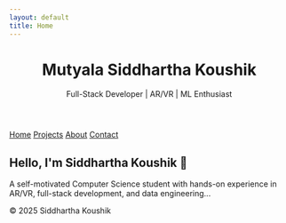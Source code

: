 ```yaml
---
layout: default
title: Home
---
```


<link rel="stylesheet" href="assets/style.css">

<header>
  <h1>Mutyala Siddhartha Koushik</h1>
  <p>Full-Stack Developer | AR/VR | ML Enthusiast</p>
</header>

<nav>
  <a href="#" onclick="showSection('home')">Home</a>
  <a href="#" onclick="showSection('projects')">Projects</a>
  <a href="#" onclick="showSection('about')">About</a>
  <a href="#" onclick="showSection('contact')">Contact</a>
</nav>

<!-- Sections -->
<main>
  <section id="home" class="content-section">
    <h2>Hello, I'm Siddhartha Koushik 👋</h2>
    <p>A self-motivated Computer Science student with hands-on experience in AR/VR, full-stack development, and data engineering...</p>
  </section>

  <section id="projects" class="content-section" style="display:none;">
    <h2>Projects</h2>
    <h3>🔧 Smart Factory Resource Manager</h3>
    <p>A C-based multithreaded system managing robotic arms with deadlock prevention.</p>
    <h3>🌐 MERN Portfolio</h3>
    <p>Personal portfolio site built using MongoDB, Express.js, React, and Node.js.</p>
    <h3>🧠 Federated Learning Platform</h3>
    <p>Implemented FedAvg, FedCDA on TensorFlow with socket-based communication.</p>
  </section>

  <section id="about" class="content-section" style="display:none;">
    <h2>About Me</h2>
    <p>🎓 B.Tech in CSE @ SASTRA — CGPA: 9.20/10<br>
    💼 Intern at Roche, PwC, Matrimony.com<br>
    🛠️ Skilled in MERN, Unity, ML, and more</p>
  </section>

  <section id="contact" class="content-section" style="display:none;">
    <h2>Contact</h2>
    <ul>
      <li>Email: sidkoushik3@gmail.com</li>
      <li>GitHub: <a href="https://github.com/sidk3">sidk3</a></li>
      <li>LinkedIn: <a href="https://linkedin.com/in/siddhartha-koushik-mutyala">Mutyala Siddhartha Koushik</a></li>
    </ul>
  </section>
</main>

<footer>
  © 2025 Siddhartha Koushik
</footer>

<script>
  function showSection(id) {
    const sections = document.querySelectorAll('.content-section');
    sections.forEach(section => section.style.display = 'none');
    document.getElementById(id).style.display = 'block';
  }
</script>
